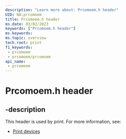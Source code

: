 ```yaml
---
description: "Learn more about: Prcomoem.h header"
UID: NA:prcomoem
title: Prcomoem.h header
ms.date: 03/02/2023
keywords: ["Prcomoem.h header"]
ms.keywords: 
ms.topic: overview
tech.root: print
f1_keywords:
 - prcomoem
 - prcomoem/prcomoem
api_name:
 - prcomoem
---
```


# Prcomoem.h header

## -description

This header is used by print. For more information, see:

- [Print devices](../_print/index.md)
